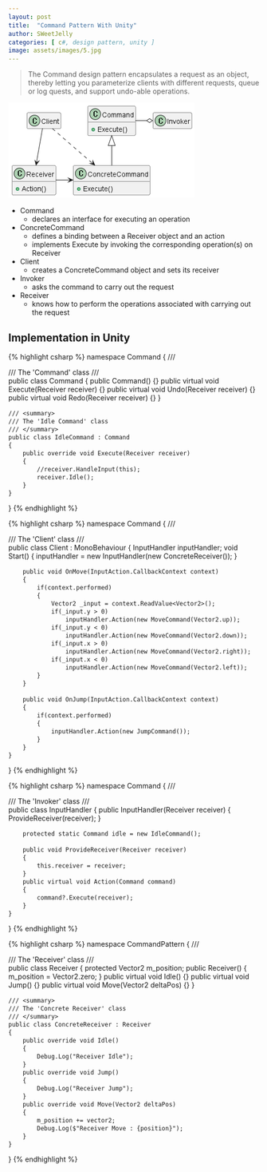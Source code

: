 ```yaml
---
layout: post
title:  "Command Pattern With Unity"
author: SWeetJelly
categories: [ c#, design pattern, unity ]
image: assets/images/5.jpg
---
```


> The Command design pattern encapsulates a request as an object, thereby letting you parameterize clients with different requests, queue or log quests, and support undo-able operations.

![uml-command](/assets/images/uml-command.png)

- Command
  - declares an interface for executing an operation
- ConcreteCommand
  - defines a binding between a Receiver object and an action
  - implements Execute by invoking the corresponding operation(s) on Receiver
- Client
  - creates a ConcreteCommand object and sets its receiver
- Invoker
  - asks the command to carry out the request
- Receiver
  - knows how to perform the operations associated with carrying out the request

## Implementation in Unity

{% highlight csharp %}
namespace Command
{
    /// <summary>
    /// The 'Command' class
    /// </summary>
    public class Command
    {
        public Command()
        {}
        public virtual void Execute(Receiver receiver)
        {}
        public virtual void Undo(Receiver receiver)
        {}
        public virtual void Redo(Receiver receiver)
        {}
    }

    /// <summary>
    /// The 'Idle Command' class
    /// </summary>
    public class IdleCommand : Command
    {
        public override void Execute(Receiver receiver)
        {
            //receiver.HandleInput(this);
            receiver.Idle();
        }
    }
}
{% endhighlight %}

{% highlight csharp %}
namespace Command
{
    /// <summary>
    /// The 'Client' class
    /// </summary>
    public class Client : MonoBehaviour
    {
        InputHandler inputHandler;
        void Start()
        {
            inputHandler = new InputHandler(new ConcreteReceiver());
        }

        public void OnMove(InputAction.CallbackContext context)
        {
            if(context.performed)
            {
                Vector2 _input = context.ReadValue<Vector2>();
                if(_input.y > 0)
                    inputHandler.Action(new MoveCommand(Vector2.up));
                if(_input.y < 0)
                    inputHandler.Action(new MoveCommand(Vector2.down));
                if(_input.x > 0)
                    inputHandler.Action(new MoveCommand(Vector2.right));
                if(_input.x < 0)
                    inputHandler.Action(new MoveCommand(Vector2.left));
            }
        }

        public void OnJump(InputAction.CallbackContext context)
        {
            if(context.performed)
            {
                inputHandler.Action(new JumpCommand());
            }
        }
    }
}
{% endhighlight %}

{% highlight csharp %}
namespace Command
{
    /// <summary>
    /// The 'Invoker' class
    /// </summary>
    public class InputHandler
    {
        public InputHandler(Receiver receiver)
        {
            ProvideReceiver(receiver);
        }

        protected static Command idle = new IdleCommand();

        public void ProvideReceiver(Receiver receiver)
        {
            this.receiver = receiver;
        }
        public virtual void Action(Command command)
        {
            command?.Execute(receiver);
        }
    }
}
{% endhighlight %}

{% highlight csharp %}
namespace CommandPattern
{
    /// <summary>
    /// The 'Receiver' class
    /// </summary>
    public class Receiver
    {
        protected Vector2 m_position;
        public Receiver()
        {
            m_position = Vector2.zero;
        }
        public virtual void Idle()
        {}
        public virtual void Jump()
        {}
        public virtual void Move(Vector2 deltaPos)
        {}
    }

    /// <summary>
    /// The 'Concrete Receiver' class
    /// </summary>
    public class ConcreteReceiver : Receiver
    {
        public override void Idle()
        {
            Debug.Log("Receiver Idle");
        }
        public override void Jump()
        {
            Debug.Log("Receiver Jump");
        }
        public override void Move(Vector2 deltaPos)
        {
            m_position += vector2;
            Debug.Log($"Receiver Move : {position}");
        }
    }
}
{% endhighlight %}
